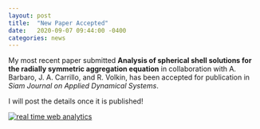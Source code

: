 ```yaml
---
layout: post
title:  "New Paper Accepted"
date:   2020-09-07 09:44:00 -0400
categories: news
---
```


My most recent paper submitted __Analysis of spherical shell solutions for the radially symmetric aggregation equation__ in collaboration with A. Barbaro, J. A. Carrillo, and R. Volkin, has been accepted for publication in _Siam Journal on Applied Dynamical Systems_. 

I will post the details once it is published!

<!-- Default Statcounter code for Pàgina Personal
https://dbalague.github.io/personal -->
<script type="text/javascript">
var sc_project=12366162; 
var sc_invisible=1; 
var sc_security="fa1c017b"; 
</script>
<script type="text/javascript"
src="https://www.statcounter.com/counter/counter.js"
async></script>
<noscript><div class="statcounter"><a title="real time web
analytics" href="https://statcounter.com/"
target="_blank"><img class="statcounter"
src="https://c.statcounter.com/12366162/0/fa1c017b/1/"
alt="real time web analytics"></a></div></noscript>
<!-- End of Statcounter Code -->